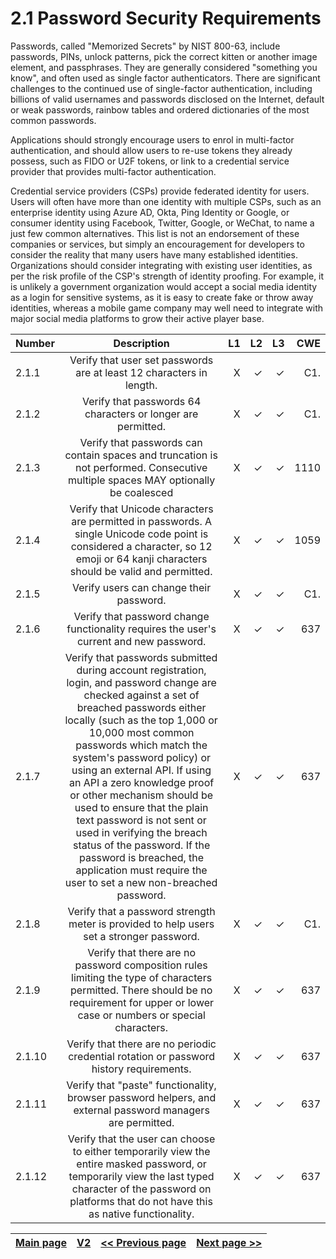 # 2.1 Password Security Requirements
Passwords, called "Memorized Secrets" by NIST 800-63, include passwords, PINs, unlock patterns, pick the correct kitten or another image element, and passphrases. They are generally considered "something you know", and often used as single factor authenticators. There are significant challenges to the continued use of single-factor authentication, including billions of valid usernames and passwords disclosed on the Internet, default or weak passwords, rainbow tables and ordered dictionaries of the most common passwords.

Applications should strongly encourage users to enrol in multi-factor authentication, and should allow users to re-use tokens they already possess, such as FIDO or U2F tokens, or link to a credential service provider that provides multi-factor authentication.

Credential service providers (CSPs) provide federated identity for users. Users will often have more than one identity with multiple CSPs, such as an enterprise identity using Azure AD, Okta, Ping Identity or Google, or consumer identity using Facebook, Twitter, Google, or WeChat, to name a just few common alternatives. This list is not an endorsement of these companies or services, but simply an encouragement for developers to consider the reality that many users have many established identities. Organizations should consider integrating with existing user identities, as per the risk profile of the CSP's strength of identity proofing. For example, it is unlikely a government organization would accept a social media identity as a login for sensitive systems, as it is easy to create fake or throw away identities, whereas a mobile game company may well need to integrate with major social media platforms to grow their active player base.


| Number       | Description     | L1    		| L2         | L3 		   | CWE		|
| :------------- | :----------: | -----------: | -----------:|-----------:| -----------:|
|  2.1.1 | Verify that user set passwords are at least 12 characters in length. | X	 | ✓   | ✓   | C1. |
|  2.1.2 | Verify that passwords 64 characters or longer are permitted.  | X	 | ✓   | ✓   | C1. |
|  2.1.3 | Verify that passwords can contain spaces and truncation is not performed. Consecutive multiple spaces MAY optionally be coalesced| X	 | ✓   | ✓   | 1110 |
|  2.1.4 | Verify that Unicode characters are permitted in passwords. A single Unicode code point is considered a character, so 12 emoji or 64 kanji characters should be valid and permitted. | X	 | ✓   | ✓   | 1059 |
|  2.1.5 | Verify users can change their password.| X	 | ✓   | ✓   | C1. |
|  2.1.6 | Verify that password change functionality requires the user's current and new password. | X	 | ✓   | ✓   | 637|
|  2.1.7 | Verify that passwords submitted during account registration, login, and password change are checked against a set of breached passwords either locally (such as the top 1,000 or 10,000 most common passwords which match the system's password policy) or using an external API. If using an API a zero knowledge proof or other mechanism should be used to ensure that the plain text password is not sent or used in verifying the breach status of the password. If the password is breached, the application must require the user to set a new non-breached password. | X	 | ✓   | ✓   | 637 |
|  2.1.8 | Verify that a password strength meter is provided to help users set a stronger password.| X	 | ✓   | ✓   | C1. |
|  2.1.9 | Verify that there are no password composition rules limiting the type of characters permitted. There should be no requirement for upper or lower case or numbers or special characters. | X	 | ✓   | ✓   | 637|
|  2.1.10 | Verify that there are no periodic credential rotation or password history requirements. | X	 | ✓   | ✓   | 637 |
|  2.1.11 | Verify that "paste" functionality, browser password helpers, and external password managers are permitted. | X	 | ✓   | ✓   | 637|
|  2.1.12 | Verify that the user can choose to either temporarily view the entire masked password, or temporarily view the last typed character of the password on platforms that do not have this as native functionality. | X	 | ✓   | ✓   | 637 |


[Main page](../README.md) | [V2](README.md) | [<< Previous page](README.md) |  [Next page >>](v2.2%2520General_Authenticator_Requirements.md)
| --- | --- | --- | --- |
